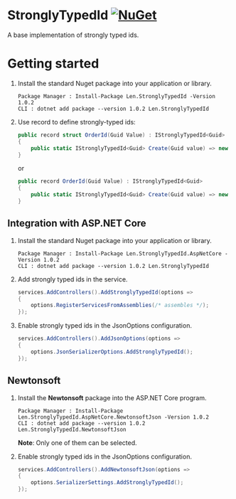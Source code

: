 # StronglyTypedId [![NuGet][badge-nuget]][nuget-package]
A base implementation of strongly typed ids.
# Getting started
1. Install the standard Nuget package into your application or library.

    ```
    Package Manager : Install-Package Len.StronglyTypedId -Version 1.0.2
    CLI : dotnet add package --version 1.0.2 Len.StronglyTypedId
    ```
2. Use record to define strongly-typed ids:
    ```C#
    public record struct OrderId(Guid Value) : IStronglyTypedId<Guid>
    {
        public static IStronglyTypedId<Guid> Create(Guid value) => new OrderId(value);
    }
    ```
    or
    ```C#
    public record OrderId(Guid Value) : IStronglyTypedId<Guid>
    {
        public static IStronglyTypedId<Guid> Create(Guid value) => new OrderId(value);
    }
    ```
## Integration with ASP.NET Core
1. Install the standard Nuget package into your application or library.

    ```
    Package Manager : Install-Package Len.StronglyTypedId.AspNetCore -Version 1.0.2
    CLI : dotnet add package --version 1.0.2 Len.StronglyTypedId
    ```
2.  Add strongly typed ids in the service.

    ``` C#
    services.AddControllers().AddStronglyTypedId(options =>
    {
        options.RegisterServicesFromAssemblies(/* assembles */);
    });
    ```
3. Enable strongly typed ids in the JsonOptions configuration.
    ```C#
    services.AddControllers().AddJsonOptions(options =>
    {
        options.JsonSerializerOptions.AddStronglyTypedId();
    });

## Newtonsoft

1. Install the **Newtonsoft** package into the ASP.NET Core program.

    ```
    Package Manager : Install-Package Len.StronglyTypedId.AspNetCore.NewtonsoftJson -Version 1.0.2
    CLI : dotnet add package --version 1.0.2 Len.StronglyTypedId.NewtonsoftJson

    ```
    **Note**: Only one of them can be selected.

2.  Enable strongly typed ids in the JsonOptions configuration.

    ```C#
    services.AddControllers().AddNewtonsoftJson(options =>
    {
        options.SerializerSettings.AddStronglyTypedId();
    });
    ```
[nuget-package]: https://www.nuget.org/packages/Len.StronglyTypedId/
[badge-nuget]: https://img.shields.io/nuget/v/Len.StronglyTypedId.svg
